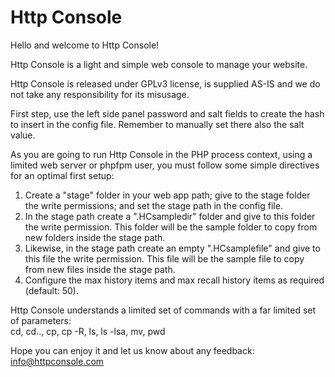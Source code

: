 # Http Console

Hello and welcome to Http Console!   
   
Http Console is a light and simple web console to manage your website.     
   
Http Console is released under GPLv3 license, is supplied AS-IS and we do not take any responsibility for its misusage.    
   
First step, use the left side panel password and salt fields to create the hash to insert in the config file. Remember to manually set there also the salt value.   
   
As you are going to run Http Console in the PHP process context, using a limited web server or phpfpm user, 
you must follow some simple directives for an optimal first setup:   
 
1. Create a "stage" folder in your web app path; give to the stage folder the write permissions; and set the stage path in the config file.
2. In the stage path create a ".HCsampledir" folder and give to this folder the write permission. This folder will be the sample folder to copy from new folders inside the stage path.   
3. Likewise, in the stage path create an empty ".HCsamplefile" and give to this file the write permission. This file will be the sample file to copy from new files inside the stage path.     
4. Configure the max history items and max recall history items as required (default: 50).        
  
Http Console understands a limited set of commands with a far limited set of parameters:  
cd, cd.., cp, cp -R, ls, ls -lsa, mv, pwd  	   
  
Hope you can enjoy it and let us know about any feedback: info@httpconsole.com   
	   

